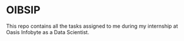 # OIBSIP
This repo contains all the tasks assigned to me during my internship at Oasis Infobyte as a Data Scientist.

